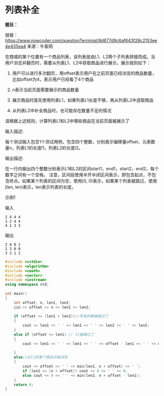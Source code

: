 # 列表补全

**题目：**

链接：https://www.nowcoder.com/questionTerminal/8d677d9c6af643f28c2153ee4e435ea4
来源：牛客网

在商城的某个位置有一个商品列表，该列表是由L1、L2两个子列表拼接而成。当用户浏览并翻页时，需要从列表L1、L2中获取商品进行展示。展示规则如下：

1. 用户可以进行多次翻页，用offset表示用户在之前页面已经浏览的商品数量，比如offset为4，表示用户已经看了4个商品

2. n表示当前页面需要展示的商品数量

3. 展示商品时首先使用列表L1，如果列表L1长度不够，再从列表L2中选取商品

4. 从列表L2中补全商品时，也可能存在数量不足的情况

请根据上述规则，计算列表L1和L2中哪些商品在当前页面被展示了


输入描述:

每个测试输入包含1个测试用例，包含四个整数，分别表示偏移量offset、元素数量n，列表L1的长度l1，列表L2的长度l2。


输出描述:

在一行内输出四个整数分别表示L1和L2的区间start1，end1，start2，end2，每个数字之间有一个空格。
注意，区间段使用半开半闭区间表示，即包含起点，不包含终点。如果某个列表的区间为空，使用[0, 0)表示，如果某个列表被跳过，使用[len, len)表示，len表示列表的长度。

示例1

输入
```
2 4 4 4
1 2 4 4
4 1 3 3
```
输出
```
2 4 0 2
1 3 0 0
3 3 1 2
```

```c++
#include <cstdio>
#include <algorithm>
#include <cmath>
#include <vector>
#include <iostream>
using namespace std;
 
int main()
{
    int offset, n, len1, len2;
    cin >> offset >> n >> len1 >> len2;
 
    if (offset >= (len1 + len2))//所有的都被跳过了
    {
        cout << len1 << ' ' << len1 << ' ' << len2 << ' ' << len2;
    }
    else if (offset >= len1) // l1被跳过了
    {
        cout << len1 << ' ' << len1 << ' ' << offset - len1 << ' ' << min(len2, offset + n - len1);
 
    }
    else//从l1的某个商品开始浏览
    {
        cout << offset << ' ' << min(len1, n + offset) << ' ';
        if (len1 >= (n + offset)) cout << 0 << ' ' << 0;
        else cout << 0 << ' ' << min(len2, n + offset - len1);
    }
    return 0;
}
```